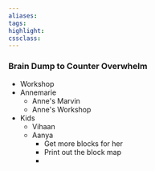 ```yaml
---
aliases:  
tags:
highlight:  
cssclass:
---
```


### Brain Dump to Counter Overwhelm
- Workshop
- Annemarie
	- Anne's Marvin
	- Anne's Workshop
- Kids
	- Vihaan
	- Aanya
		- Get more blocks for her
		- Print out the block map
		- 